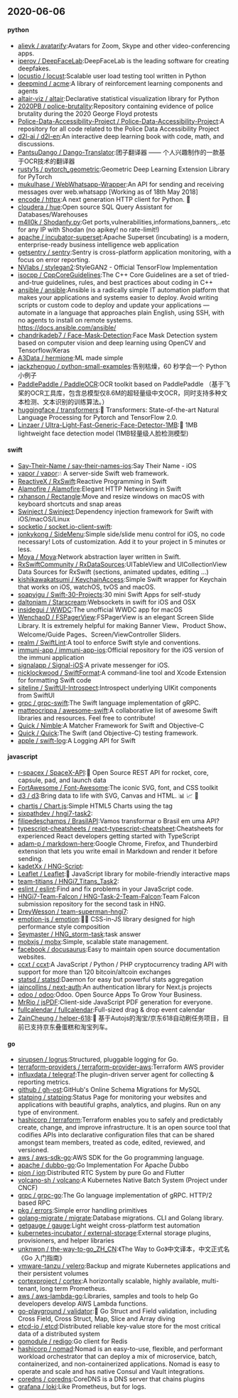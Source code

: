 ## 2020-06-06

#### python
* [alievk / avatarify](https://github.com/alievk/avatarify):Avatars for Zoom, Skype and other video-conferencing apps.
* [iperov / DeepFaceLab](https://github.com/iperov/DeepFaceLab):DeepFaceLab is the leading software for creating deepfakes.
* [locustio / locust](https://github.com/locustio/locust):Scalable user load testing tool written in Python
* [deepmind / acme](https://github.com/deepmind/acme):A library of reinforcement learning components and agents
* [altair-viz / altair](https://github.com/altair-viz/altair):Declarative statistical visualization library for Python
* [2020PB / police-brutality](https://github.com/2020PB/police-brutality):Repository containing evidence of police brutality during the 2020 George Floyd protests
* [Police-Data-Accessibility-Project / Police-Data-Accessibility-Project](https://github.com/Police-Data-Accessibility-Project/Police-Data-Accessibility-Project):A repository for all code related to the Police Data Accessibility Project
* [d2l-ai / d2l-en](https://github.com/d2l-ai/d2l-en):An interactive deep learning book with code, math, and discussions.
* [PantsuDango / Dango-Translator](https://github.com/PantsuDango/Dango-Translator):团子翻译器 —— 个人兴趣制作的一款基于OCR技术的翻译器
* [rusty1s / pytorch_geometric](https://github.com/rusty1s/pytorch_geometric):Geometric Deep Learning Extension Library for PyTorch
* [mukulhase / WebWhatsapp-Wrapper](https://github.com/mukulhase/WebWhatsapp-Wrapper):An API for sending and receiving messages over web.whatsapp [Working as of 18th May 2018]
* [encode / httpx](https://github.com/encode/httpx):A next generation HTTP client for Python.
🦋
* [cloudera / hue](https://github.com/cloudera/hue):Open source SQL Query Assistant for Databases/Warehouses
* [m4ll0k / Shodanfy.py](https://github.com/m4ll0k/Shodanfy.py):Get ports,vulnerabilities,informations,banners,..etc for any IP with Shodan (no apikey! no rate-limit!)
* [apache / incubator-superset](https://github.com/apache/incubator-superset):Apache Superset (incubating) is a modern, enterprise-ready business intelligence web application
* [getsentry / sentry](https://github.com/getsentry/sentry):Sentry is cross-platform application monitoring, with a focus on error reporting.
* [NVlabs / stylegan2](https://github.com/NVlabs/stylegan2):StyleGAN2 - Official TensorFlow Implementation
* [isocpp / CppCoreGuidelines](https://github.com/isocpp/CppCoreGuidelines):The C++ Core Guidelines are a set of tried-and-true guidelines, rules, and best practices about coding in C++
* [ansible / ansible](https://github.com/ansible/ansible):Ansible is a radically simple IT automation platform that makes your applications and systems easier to deploy. Avoid writing scripts or custom code to deploy and update your applications — automate in a language that approaches plain English, using SSH, with no agents to install on remote systems. https://docs.ansible.com/ansible/
* [chandrikadeb7 / Face-Mask-Detection](https://github.com/chandrikadeb7/Face-Mask-Detection):Face Mask Detection system based on computer vision and deep learning using OpenCV and Tensorflow/Keras
* [A3Data / hermione](https://github.com/A3Data/hermione):ML made simple
* [jackzhenguo / python-small-examples](https://github.com/jackzhenguo/python-small-examples):告别枯燥，60 秒学会一个 Python 小例子
* [PaddlePaddle / PaddleOCR](https://github.com/PaddlePaddle/PaddleOCR):OCR toolkit based on PaddlePaddle （基于飞桨的OCR工具库，包含总模型仅8.6M的超轻量级中文OCR，同时支持多种文本检测、文本识别的训练算法。）
* [huggingface / transformers](https://github.com/huggingface/transformers):🤗
Transformers: State-of-the-art Natural Language Processing for Pytorch and TensorFlow 2.0.
* [Linzaer / Ultra-Light-Fast-Generic-Face-Detector-1MB](https://github.com/Linzaer/Ultra-Light-Fast-Generic-Face-Detector-1MB):💎
1MB lightweight face detection model (1MB轻量级人脸检测模型)

#### swift
* [Say-Their-Name / say-their-names-ios](https://github.com/Say-Their-Name/say-their-names-ios):Say Their Name - iOS
* [vapor / vapor](https://github.com/vapor/vapor):💧
A server-side Swift web framework.
* [ReactiveX / RxSwift](https://github.com/ReactiveX/RxSwift):Reactive Programming in Swift
* [Alamofire / Alamofire](https://github.com/Alamofire/Alamofire):Elegant HTTP Networking in Swift
* [rxhanson / Rectangle](https://github.com/rxhanson/Rectangle):Move and resize windows on macOS with keyboard shortcuts and snap areas
* [Swinject / Swinject](https://github.com/Swinject/Swinject):Dependency injection framework for Swift with iOS/macOS/Linux
* [socketio / socket.io-client-swift](https://github.com/socketio/socket.io-client-swift):
* [jonkykong / SideMenu](https://github.com/jonkykong/SideMenu):Simple side/slide menu control for iOS, no code necessary! Lots of customization. Add it to your project in 5 minutes or less.
* [Moya / Moya](https://github.com/Moya/Moya):Network abstraction layer written in Swift.
* [RxSwiftCommunity / RxDataSources](https://github.com/RxSwiftCommunity/RxDataSources):UITableView and UICollectionView Data Sources for RxSwift (sections, animated updates, editing ...)
* [kishikawakatsumi / KeychainAccess](https://github.com/kishikawakatsumi/KeychainAccess):Simple Swift wrapper for Keychain that works on iOS, watchOS, tvOS and macOS.
* [soapyigu / Swift-30-Projects](https://github.com/soapyigu/Swift-30-Projects):30 mini Swift Apps for self-study
* [daltoniam / Starscream](https://github.com/daltoniam/Starscream):Websockets in swift for iOS and OSX
* [insidegui / WWDC](https://github.com/insidegui/WWDC):The unofficial WWDC app for macOS
* [WenchaoD / FSPagerView](https://github.com/WenchaoD/FSPagerView):FSPagerView is an elegant Screen Slide Library. It is extremely helpful for making Banner View、Product Show、Welcome/Guide Pages、Screen/ViewController Sliders.
* [realm / SwiftLint](https://github.com/realm/SwiftLint):A tool to enforce Swift style and conventions.
* [immuni-app / immuni-app-ios](https://github.com/immuni-app/immuni-app-ios):Official repository for the iOS version of the immuni application
* [signalapp / Signal-iOS](https://github.com/signalapp/Signal-iOS):A private messenger for iOS.
* [nicklockwood / SwiftFormat](https://github.com/nicklockwood/SwiftFormat):A command-line tool and Xcode Extension for formatting Swift code
* [siteline / SwiftUI-Introspect](https://github.com/siteline/SwiftUI-Introspect):Introspect underlying UIKit components from SwiftUI
* [grpc / grpc-swift](https://github.com/grpc/grpc-swift):The Swift language implementation of gRPC.
* [matteocrippa / awesome-swift](https://github.com/matteocrippa/awesome-swift):A collaborative list of awesome Swift libraries and resources. Feel free to contribute!
* [Quick / Nimble](https://github.com/Quick/Nimble):A Matcher Framework for Swift and Objective-C
* [Quick / Quick](https://github.com/Quick/Quick):The Swift (and Objective-C) testing framework.
* [apple / swift-log](https://github.com/apple/swift-log):A Logging API for Swift

#### javascript
* [r-spacex / SpaceX-API](https://github.com/r-spacex/SpaceX-API):🚀
Open Source REST API for rocket, core, capsule, pad, and launch data
* [FortAwesome / Font-Awesome](https://github.com/FortAwesome/Font-Awesome):The iconic SVG, font, and CSS toolkit
* [d3 / d3](https://github.com/d3/d3):Bring data to life with SVG, Canvas and HTML.
📊
📈
🎉
* [chartjs / Chart.js](https://github.com/chartjs/Chart.js):Simple HTML5 Charts using the <canvas> tag
* [sixpathdev / hngi7-task2](https://github.com/sixpathdev/hngi7-task2):
* [filipedeschamps / BrasilAPI](https://github.com/filipedeschamps/BrasilAPI):Vamos transformar o Brasil em uma API?
* [typescript-cheatsheets / react-typescript-cheatsheet](https://github.com/typescript-cheatsheets/react-typescript-cheatsheet):Cheatsheets for experienced React developers getting started with TypeScript
* [adam-p / markdown-here](https://github.com/adam-p/markdown-here):Google Chrome, Firefox, and Thunderbird extension that lets you write email in Markdown and render it before sending.
* [kadetXx / HNG-Script](https://github.com/kadetXx/HNG-Script):
* [Leaflet / Leaflet](https://github.com/Leaflet/Leaflet):🍃
JavaScript library for mobile-friendly interactive maps
* [team-titians / HNGi7_Titans_Task2](https://github.com/team-titians/HNGi7_Titans_Task2):
* [eslint / eslint](https://github.com/eslint/eslint):Find and fix problems in your JavaScript code.
* [HNGi7-Team-Falcon / HNG-Task-2-Team-Falcon](https://github.com/HNGi7-Team-Falcon/HNG-Task-2-Team-Falcon):Team Falcon submission repository for the second task in HNG.
* [DreyWesson / team-superman-hngi7](https://github.com/DreyWesson/team-superman-hngi7):
* [emotion-js / emotion](https://github.com/emotion-js/emotion):👩‍🎤
CSS-in-JS library designed for high performance style composition
* [Seymaster / HNG_storm-task](https://github.com/Seymaster/HNG_storm-task):task answer
* [mobxjs / mobx](https://github.com/mobxjs/mobx):Simple, scalable state management.
* [facebook / docusaurus](https://github.com/facebook/docusaurus):Easy to maintain open source documentation websites.
* [ccxt / ccxt](https://github.com/ccxt/ccxt):A JavaScript / Python / PHP cryptocurrency trading API with support for more than 120 bitcoin/altcoin exchanges
* [statsd / statsd](https://github.com/statsd/statsd):Daemon for easy but powerful stats aggregation
* [iaincollins / next-auth](https://github.com/iaincollins/next-auth):An authentication library for Next.js projects
* [odoo / odoo](https://github.com/odoo/odoo):Odoo. Open Source Apps To Grow Your Business.
* [MrRio / jsPDF](https://github.com/MrRio/jsPDF):Client-side JavaScript PDF generation for everyone.
* [fullcalendar / fullcalendar](https://github.com/fullcalendar/fullcalendar):Full-sized drag & drop event calendar
* [ZainCheung / helper-618](https://github.com/ZainCheung/helper-618):🚀
基于Autojs的淘宝/京东618自动刷任务项目，目前已支持京东叠蛋糕和淘宝列车。

#### go
* [sirupsen / logrus](https://github.com/sirupsen/logrus):Structured, pluggable logging for Go.
* [terraform-providers / terraform-provider-aws](https://github.com/terraform-providers/terraform-provider-aws):Terraform AWS provider
* [influxdata / telegraf](https://github.com/influxdata/telegraf):The plugin-driven server agent for collecting & reporting metrics.
* [github / gh-ost](https://github.com/github/gh-ost):GitHub's Online Schema Migrations for MySQL
* [statping / statping](https://github.com/statping/statping):Status Page for monitoring your websites and applications with beautiful graphs, analytics, and plugins. Run on any type of environment.
* [hashicorp / terraform](https://github.com/hashicorp/terraform):Terraform enables you to safely and predictably create, change, and improve infrastructure. It is an open source tool that codifies APIs into declarative configuration files that can be shared amongst team members, treated as code, edited, reviewed, and versioned.
* [aws / aws-sdk-go](https://github.com/aws/aws-sdk-go):AWS SDK for the Go programming language.
* [apache / dubbo-go](https://github.com/apache/dubbo-go):Go Implementation For Apache Dubbo
* [pion / ion](https://github.com/pion/ion):Distributed RTC System by pure Go and Flutter
* [volcano-sh / volcano](https://github.com/volcano-sh/volcano):A Kubernetes Native Batch System (Project under CNCF)
* [grpc / grpc-go](https://github.com/grpc/grpc-go):The Go language implementation of gRPC. HTTP/2 based RPC
* [pkg / errors](https://github.com/pkg/errors):Simple error handling primitives
* [golang-migrate / migrate](https://github.com/golang-migrate/migrate):Database migrations. CLI and Golang library.
* [getgauge / gauge](https://github.com/getgauge/gauge):Light weight cross-platform test automation
* [kubernetes-incubator / external-storage](https://github.com/kubernetes-incubator/external-storage):External storage plugins, provisioners, and helper libraries
* [unknwon / the-way-to-go_ZH_CN](https://github.com/unknwon/the-way-to-go_ZH_CN):《The Way to Go》中文译本，中文正式名《Go 入门指南》
* [vmware-tanzu / velero](https://github.com/vmware-tanzu/velero):Backup and migrate Kubernetes applications and their persistent volumes
* [cortexproject / cortex](https://github.com/cortexproject/cortex):A horizontally scalable, highly available, multi-tenant, long term Prometheus.
* [aws / aws-lambda-go](https://github.com/aws/aws-lambda-go):Libraries, samples and tools to help Go developers develop AWS Lambda functions.
* [go-playground / validator](https://github.com/go-playground/validator):💯
Go Struct and Field validation, including Cross Field, Cross Struct, Map, Slice and Array diving
* [etcd-io / etcd](https://github.com/etcd-io/etcd):Distributed reliable key-value store for the most critical data of a distributed system
* [gomodule / redigo](https://github.com/gomodule/redigo):Go client for Redis
* [hashicorp / nomad](https://github.com/hashicorp/nomad):Nomad is an easy-to-use, flexible, and performant workload orchestrator that can deploy a mix of microservice, batch, containerized, and non-containerized applications. Nomad is easy to operate and scale and has native Consul and Vault integrations.
* [coredns / coredns](https://github.com/coredns/coredns):CoreDNS is a DNS server that chains plugins
* [grafana / loki](https://github.com/grafana/loki):Like Prometheus, but for logs.

